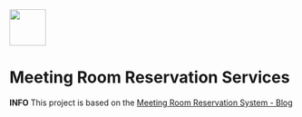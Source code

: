 <img  src="(https://raw.githubusercontent.com/meeting-room-reservation-group/meeting-room-reservation-group.github.io/master/images/meeting_room_logo.ico" width="64" />

# Meeting Room Reservation Services

__INFO__ This project is based on the [Meeting Room Reservation System - Blog](http://meeting-room-reservation-group.github.io/)

